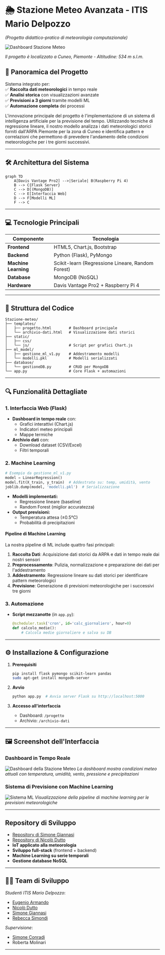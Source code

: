 # **🌦️ Stazione Meteo Avanzata - ITIS Mario Delpozzo**  
*(Progetto didattico-pratico di meteorologia computazionale)*  

![Dashboard Stazione Meteo](https://via.placeholder.com/800x400?text=Dashboard+Stazione+Meteo)

*Il progetto è localizzato a Cuneo, Piemonte - Altitudine: 534 m s.l.m.*  

## **📌 Panoramica del Progetto**  
Sistema integrato per:  
✅ **Raccolta dati meteorologici** in tempo reale  
✅ **Analisi storica** con visualizzazioni avanzate  
✅ **Previsioni a 3 giorni** tramite modelli ML  
✅ **Automazione completa** dei processi  

L'innovazione principale del progetto è l'implementazione di un sistema di intelligenza artificiale per la previsione del tempo. Utilizzando tecniche di regressione lineare, il nostro modello analizza i dati meteorologici storici forniti dall'ARPA Piemonte per la zona di Cuneo e identifica pattern e correlazioni che permettono di prevedere l'andamento delle condizioni meteorologiche per i tre giorni successivi.  

---

## **🛠️ Architettura del Sistema**  
```mermaid
graph TD
    A[Davis Vantage Pro2] -->|Seriale| B(Raspberry Pi 4)
    B --> C{Flask Server}
    C --> D[(MongoDB)]
    C --> E[Interfaccia Web]
    D --> F[Modelli ML]
    F --> C
```

---

## **💻 Tecnologie Principali**  

| Componente       | Tecnologia                                  |
|------------------|--------------------------------------------|
| **Frontend**     | HTML5, Chart.js, Bootstrap                 |
| **Backend**      | Python (Flask), PyMongo                    |
| **Machine Learning** | Scikit-learn (Regressione Lineare, Random Forest) |
| **Database**     | MongoDB (NoSQL)                            |
| **Hardware**     | Davis Vantage Pro2 + Raspberry Pi 4        |

---

## **📂 Struttura del Codice**  

```
Stazione-meteo/
├── templates/
│   ├── progetto.html        # Dashboard principale
│   └── archivio-dati.html   # Visualizzazione dati storici
├── static/
│   ├── css/
│   └── js/                  # Script per grafici Chart.js
├── ml_model/
│   ├── gestione_ml_v1.py    # Addestramento modelli
│   └── modelli.pkl          # Modelli serializzati
├── database/
│   └── gestioneDB.py        # CRUD per MongoDB
└── app.py                   # Core Flask + automazioni
```

---

## **🔍 Funzionalità Dettagliate**  

### **1. Interfaccia Web (Flask)**  
- **Dashboard in tempo reale** con:  
  - Grafici interattivi (Chart.js)  
  - Indicatori meteo principali  
  - Mappe termiche  
- **Archivio dati** con:  
  - Download dataset (CSV/Excel)  
  - Filtri temporali  

### **2. Machine Learning**  
```python
# Esempio da gestione_ml_v1.py
model = LinearRegression()
model.fit(X_train, y_train)  # Addestrato su: temp, umidità, vento
joblib.dump(model, 'modelli.pkl')  # Serializzazione
```
- **Modelli implementati:**  
  - Regressione lineare (baseline)  
  - Random Forest (miglior accuratezza)  
- **Output previsioni:**  
  - Temperatura attesa (±0.5°C)  
  - Probabilità di precipitazioni  

#### **Pipeline di Machine Learning**
La nostra pipeline di ML include quattro fasi principali:
1. **Raccolta Dati**: Acquisizione dati storici da ARPA e dati in tempo reale dai nostri sensori
2. **Preprocessamento**: Pulizia, normalizzazione e preparazione dei dati per l'addestramento
3. **Addestramento**: Regressione lineare su dati storici per identificare pattern meteorologici
4. **Previsione**: Generazione di previsioni meteorologiche per i successivi tre giorni  

### **3. Automazione**  
- **Script mezzanotte** (in `app.py`):  
  ```python
  @scheduler.task('cron', id='calc_giornaliero', hour=0)
  def calcolo_medie():
      # Calcola medie giornaliere e salva su DB
  ```

---

## **⚙️ Installazione & Configurazione**  

1. **Prerequisiti**  
   ```bash
   pip install flask pymongo scikit-learn pandas
   sudo apt-get install mongodb-server
   ```

2. **Avvio**  
   ```bash
   python app.py  # Avvia server Flask su http://localhost:5000
   ```

3. **Accesso all'interfaccia**  
   - Dashboard: `/progetto`  
   - Archivio: `/archivio-dati`  

---

## **🖼️ Screenshot dell'Interfaccia**

### Dashboard in Tempo Reale
![Dashboard della Stazione Meteo](/api/placeholder/800x400?text=Dashboard+Stazione+Meteo)
*La dashboard mostra condizioni meteo attuali con temperatura, umidità, vento, pressione e precipitazioni*

### Sistema di Previsione con Machine Learning
![Sistema ML](/api/placeholder/800x400?text=Sistema+di+Previsione+ML)
*Visualizzazione della pipeline di machine learning per le previsioni meteorologiche*

---

## **Repository di Sviluppo**
- [Repository di Simone Giannasi](https://github.com/simoneGiannasi/Stazione_Meteo)
- [Repository di Nicolò Dutto](https://github.com/niconico11/SEN-Meteo)  
- **IoT applicato alla meteorologia**  
- **Sviluppo full-stack** (frontend + backend)  
- **Machine Learning su serie temporali**  
- **Gestione database NoSQL**  

---


## **👨‍🏫 Team di Sviluppo**  
*Studenti ITIS Mario Delpozzo*:  
- [Eugenio Armando](https://github.com/itisAE)  
- [Nicolò Dutto](https://github.com/niconico11)  
- [Simone Giannasi](https://github.com/simoneGiannasi)  
- [Rebecca Simondi](https://github.com/sbeb4)  

*Supervisione*:  
- [Simone Conradi](https://github.com/profConradi)
- Roberta Molinari  

---

